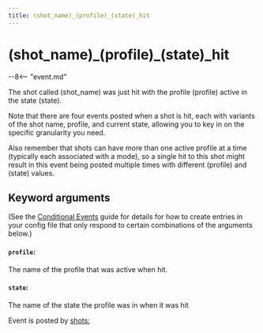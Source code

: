 ```yaml
---
title: (shot_name)_(profile)_(state)_hit
---
```


# (shot_name)\_(profile)\_(state)\_hit


--8<-- "event.md"

The shot called (shot_name) was just hit with the profile (profile) active in
the state (state).

Note that there are four events posted when a shot is hit, each with
variants of the shot name, profile, and current state, allowing you to
key in on the specific granularity you need.

Also remember that shots can have more than one active profile at a time
(typically each associated with a mode), so a single hit to this shot
might result in this event being posted multiple times with different
(profile) and (state) values.

## Keyword arguments

(See the [Conditional Events](overview/conditional.md)
guide for details for how to create entries in your config file that
only respond to certain combinations of the arguments below.)

#### `profile`:

The name of the profile that was active when hit.

#### `state`:

The name of the state the profile was in when it was hit

Event is posted by [shots:](../config/shots.md)
